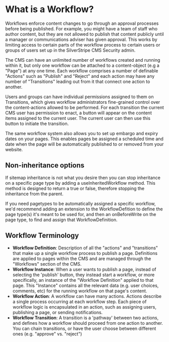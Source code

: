 # What is a Workflow?
Workflows enforce content changes to go through an approval processes before being published. 
For example, you might have a team of staff who author content, but they are not allowed to publish that content publicly 
until a manager or communications adviser has given approval. This works by limiting access to certain parts of the workflow 
process to certain users or groups of users set up in the SilverStripe CMS Security admin.

The CMS can have an unlimited number of workflows created and running within it, but only one workflow can be 
attached to a content-object (e.g a "Page") at any one time. Each workflow comprises a number of definable "Actions" 
such as "Publish" and "Reject" and each action may have any number of "Transitions" leading out from it
that connect one action to another. 

Users and groups can have individual permissions assigned to them on Transitions, 
which gives workflow administrators fine-grained control over the content-actions allowed to be performed. 
For each transition the current CMS user has permission to enact, a button will appear on the content items assigned to 
the current user. The current user can then use this button to initiate the transition.

The same workflow system also allows you to set up embargo and expiry dates on your pages. This enables pages be assigned a scheduled time 
and date when the page will be automatically published to or removed from your website.

## Non-inheritance options

If sitemap inheritance is not what you desire then you can stop inheritance on a specific page type by adding a useInheritedWorkflow method. This method is designed to return a true or false, therefore stopping the inheritance from the parent.

If you need pagetypes to be automatically assigned a specific workflow, we'd recommend adding an extension to the WorkflowDefition to define the page type(s) it's meant to be used for, and then an onBeforeWrite on the page type, to find and assign that WorkflowDefinition.

## Workflow Terminology
- **Workflow Definition**: Description of all the "actions" and "transitions" that make up a single workflow process to publish a page. Definitions are applied to pages within the CMS and are managed through the "Workflows" section of the CMS.
- **Workflow Instance**: When a user wants to publish a page, instead of selecting the 'publish' button, they instead start a workflow, or more specifically, an instance of the "Workflow Definition" applied to that page. This "Instance" contains all the relevant data (e.g. user choices, comments, etc) for the running workflow on that page's content.
- **Workflow Action**: A workflow can have many actions. Actions describe a single process occurring at each workflow step. Each piece of workflow logic is encapsulated in an action, such as assigning users, publishing a page, or sending notifications.
- **Workflow Transition**: A transition is a 'pathway' between two actions, and defines how a workflow should proceed from one action to another. You can chain transitions, or have the user choose between different ones (e.g. "approve" vs. "reject")
















